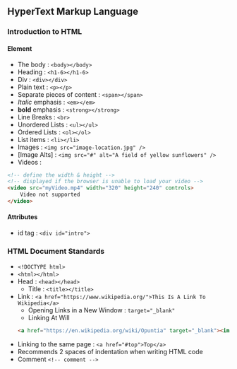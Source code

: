## HyperText Markup Language
### Introduction to HTML
#### Element  
- The body : `<body></body>`
- Heading : `<h1-6></h1-6>`
- Div : `<div></div>`
- Plain text : `<p></p>`
- Separate pieces of content : `<span></span>`
- *Italic* emphasis : `<em></em>`
- **bold** emphasis : `<strong></strong>`
- Line Breaks : `<br>`
- Unordered Lists : `<ul></ul>`
- Ordered Lists : `<ol></ol>`
- List items : `<li></li>`
- Images : `<img src="image-location.jpg" />`
- [Image Alts] : `<img src="#" alt="A field of yellow sunflowers" />`
- Videos : 
``` html
<!-- define the width & height -->
<!-- displayed if the browser is unable to load your video -->
<video src="myVideo.mp4" width="320" height="240" controls>
    Video not supported
</video>
```

#### Attributes
- id tag : `<div id="intro">`


### HTML Document Standards
- `<!DOCTYPE html>`
- `<html></html>`
- Head : `<head></head>`
    - Title : `<title></title>`
- Link : `<a href="https://www.wikipedia.org/">This Is A Link To Wikipedia</a>`
    - Opening Links in a New Window : `target="_blank"`
    - Linking At Will
    ``` html
    <a href="https://en.wikipedia.org/wiki/Opuntia" target="_blank"><img src="https://www.Prickly_Pear_Closeup.jpg" alt="A red prickly pear fruit"/></a>
    ```
- Linking to the same page : `<a href="#top">Top</a>`
- Recommends 2 spaces of indentation when writing HTML code
- Comment `<!-- comment -->`

